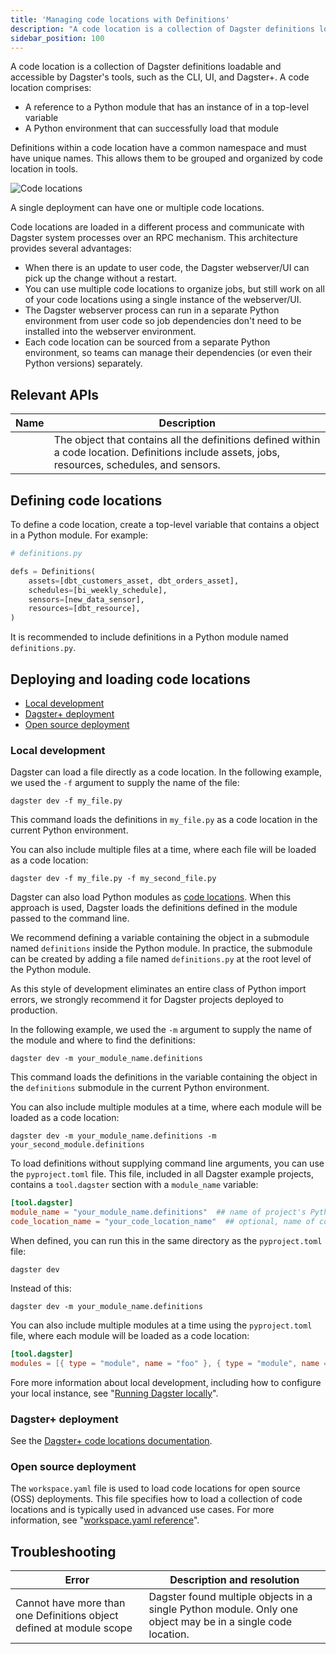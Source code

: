 ```yaml
---
title: 'Managing code locations with Definitions'
description: "A code location is a collection of Dagster definitions loadable and accessible by Dagster's tools. Learn to create, load, and deploy code locations."
sidebar_position: 100
---
```


A code location is a collection of Dagster definitions loadable and accessible by Dagster's tools, such as the CLI, UI, and Dagster+. A code location comprises:

- A reference to a Python module that has an instance of <PyObject section="definitions" module="dagster" object="Definitions" /> in a top-level variable
- A Python environment that can successfully load that module

Definitions within a code location have a common namespace and must have unique names. This allows them to be grouped and organized by code location in tools.

![Code locations](/images/guides/deploy/code-locations/code-locations-diagram.png)

A single deployment can have one or multiple code locations.

Code locations are loaded in a different process and communicate with Dagster system processes over an RPC mechanism. This architecture provides several advantages:

- When there is an update to user code, the Dagster webserver/UI can pick up the change without a restart.
- You can use multiple code locations to organize jobs, but still work on all of your code locations using a single instance of the webserver/UI.
- The Dagster webserver process can run in a separate Python environment from user code so job dependencies don't need to be installed into the webserver environment.
- Each code location can be sourced from a separate Python environment, so teams can manage their dependencies (or even their Python versions) separately.

## Relevant APIs

| Name                                                                     | Description                                                                                                                                       |
| ------------------------------------------------------------------------ | ------------------------------------------------------------------------------------------------------------------------------------------------- |
| <PyObject section="definitions" module="dagster" object="Definitions" /> | The object that contains all the definitions defined within a code location. Definitions include assets, jobs, resources, schedules, and sensors. |

## Defining code locations

To define a code location, create a top-level variable that contains a <PyObject section="definitions" module="dagster" object="Definitions" /> object in a Python module. For example:

```python
# definitions.py

defs = Definitions(
    assets=[dbt_customers_asset, dbt_orders_asset],
    schedules=[bi_weekly_schedule],
    sensors=[new_data_sensor],
    resources=[dbt_resource],
)
```

It is recommended to include definitions in a Python module named `definitions.py`.

## Deploying and loading code locations

- [Local development](#local-development)
- [Dagster+ deployment](#dagster-deployment)
- [Open source deployment](#open-source-deployment)

### Local development

<Tabs>
<TabItem value="From a file" label="From a file">

Dagster can load a file directly as a code location. In the following example, we used the `-f` argument to supply the name of the file:

```shell
dagster dev -f my_file.py
```

This command loads the definitions in `my_file.py` as a code location in the current Python environment.

You can also include multiple files at a time, where each file will be loaded as a code location:

```shell
dagster dev -f my_file.py -f my_second_file.py
```

</TabItem>
<TabItem value="From a module" label="From a module">

Dagster can also load Python modules as [code locations](/deployment/code-locations). When this approach is used, Dagster loads the definitions defined in the module passed to the command line.

We recommend defining a variable containing the <PyObject section="definitions" module="dagster" object="Definitions" /> object in a submodule named `definitions` inside the Python module. In practice, the submodule can be created by adding a file named `definitions.py` at the root level of the Python module.

As this style of development eliminates an entire class of Python import errors, we strongly recommend it for Dagster projects deployed to production.

In the following example, we used the `-m` argument to supply the name of the module and where to find the definitions:

```shell
dagster dev -m your_module_name.definitions
```

This command loads the definitions in the variable containing the <PyObject section="definitions" module="dagster" object="Definitions" /> object in the `definitions` submodule in the current Python environment.

You can also include multiple modules at a time, where each module will be loaded as a code location:

```shell
dagster dev -m your_module_name.definitions -m your_second_module.definitions
```

</TabItem>
<TabItem value="Without command line arguments" label="Without command line arguments">

To load definitions without supplying command line arguments, you can use the `pyproject.toml` file. This file, included in all Dagster example projects, contains a `tool.dagster` section with a `module_name` variable:

```toml
[tool.dagster]
module_name = "your_module_name.definitions"  ## name of project's Python module and where to find the definitions
code_location_name = "your_code_location_name"  ## optional, name of code location to display in the Dagster UI
```

When defined, you can run this in the same directory as the `pyproject.toml` file:

```shell
dagster dev
```

Instead of this:

```shell
dagster dev -m your_module_name.definitions
```

You can also include multiple modules at a time using the `pyproject.toml` file, where each module will be loaded as a code location:

```toml
[tool.dagster]
modules = [{ type = "module", name = "foo" }, { type = "module", name = "bar" }]
```

</TabItem>
</Tabs>

Fore more information about local development, including how to configure your local instance, see "[Running Dagster locally](/deployment/oss/deployment-options/running-dagster-locally)".

### Dagster+ deployment

See the [Dagster+ code locations documentation](/deployment/code-locations).

### Open source deployment

The `workspace.yaml` file is used to load code locations for open source (OSS) deployments. This file specifies how to load a collection of code locations and is typically used in advanced use cases. For more information, see "[workspace.yaml reference](/deployment/code-locations/workspace-yaml)".

## Troubleshooting

| Error                                                                | Description and resolution                                                                                                                                                                                                                                    |
| -------------------------------------------------------------------- | ------------------------------------------------------------------------------------------------------------------------------------------------------------------------------------------------------------------------------------------------------------- |
| Cannot have more than one Definitions object defined at module scope | Dagster found multiple <PyObject section="definitions" module="dagster" object="Definitions" /> objects in a single Python module. Only one <PyObject section="definitions" module="dagster" object="Definitions" /> object may be in a single code location. |
